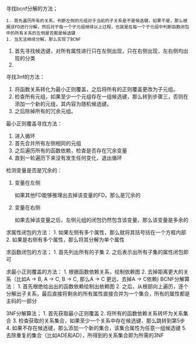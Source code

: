 寻找bcnf分解的方法；

	1. 首先遍历所有的关系，判断左侧的元组对于当前的子关系是不是候选键，如果不是，那么根据该FD进行分解，然后对于每一个子元组继续以上过程，也就是在每一个子元组中判断函数闭包中的所有关系的左侧是否都是候选键
	1. 当无法继续分解，那么实现了BCNF
1. 首先寻找候选键，对所有属性进行只在左侧出现，只在右侧出现，左右侧均出现的分类
2. 




寻找3nf的方法：

1. 将函数关系转化为最小正则覆盖，之后将所有的正则覆盖更改为子元组。
2. 检查所有元组，如果至少一个元组存在一组候选键，那么转到步骤三，否则在添加一个新的元组，其内容为随机候选键。
3. 之后除掉所有的冗余元组。



最小正则覆盖寻找方法：

1. 进入循环
2. 首先合并所有左侧相同的元组
3. 之后遍历所有的函数依赖，检查是否存在冗余变量
4. 直到一轮遍历下来没有发生任何变化，退出循环



检测变量是否是冗余的：

1. 变量在左侧

   如果其他FD能够推理出去掉该变量的FD，那么是冗余的

2. 变量在右侧

   如果去掉该变量之后，左侧元组的闭包仍然包含该变量，那么该变量是多余的

  
求属性闭包的方法：
	1. 如果左侧有多个属性，那么就将其括号括在一个方框内部
	2. 如果是右侧有多个属性，那么将其分解为单个属性


求函数闭包的方法；
	1. 首先列出所有的子集
	2. 之后表示出所有子集的属性闭包即可

求最小正则覆盖的方法：
	1. 根据函数依赖关系，绘制依赖图
	2. 去掉距离更大的关系（比如A -> B, A -> C, B -> C, 那么A -> C 更远，去掉A -> C依赖)
BCNF分解算法：
	1. 首先根绝给出出的函数依赖绘制出依赖图
	2. 之后，从根部向上遍历，逐个分解出子关系，最后直接将剩余的所有属性直接合并为一个集合，所有的属性都是主码的一部分

3NF分解算法；
	1. 首先获取最小正则覆盖
	2. 将所有的函数依赖关系转坏为关系集合
	3. 检查获取的关系集合，如果至少一个关系中存在候选键，那么跳转到第5步
	4. 如果不存在候选键，那么添加一个新的集合，该集合属性为任意一组候选键
	5. 去除重复的集合（比如ADE和AD），所得到的关系集合即为所需的3NF
